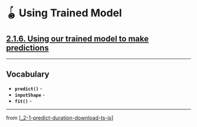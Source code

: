 # 🪀 Using Trained Model

## [**2.1.6.** Using our trained model to make predictions](https://livebook.manning.com/book/deep-learning-with-javascript/chapter-2/81)

---

## **Vocabulary**

- **`predict()`** -
- **`inputShape`** -
- **`fit()`** -

---

from [[_2-1-predict-duration-download-ts-js]]

[//begin]: # "Autogenerated link references for markdown compatibility"
[_2-1-predict-duration-download-ts-js]: _2-1-predict-duration-download-ts-js.md "🪀 Predict TF.js Download"
[//end]: # "Autogenerated link references"
